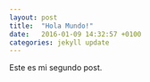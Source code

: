 ```yaml
---
layout: post
title:  "Hola Mundo!"
date:   2016-01-09 14:32:57 +0100
categories: jekyll update
---
```

Este es mi segundo post.
